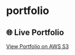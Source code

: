 # portfolio
## 🌐 Live Portfolio

[View Portfolio on AWS S3](http://namith-portfolio.s3-website.ap-south-1.amazonaws.com)
